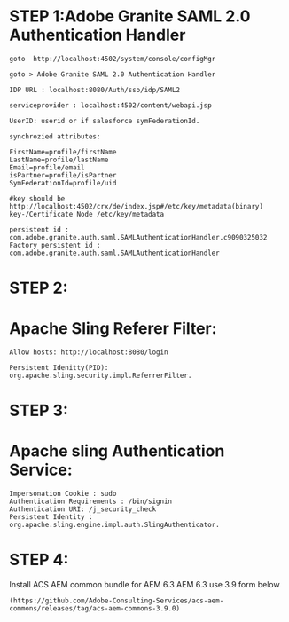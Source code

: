 STEP 1:Adobe Granite SAML 2.0 Authentication Handler
=====================================================

    goto  http://localhost:4502/system/console/configMgr

    goto > Adobe Granite SAML 2.0 Authentication Handler

    IDP URL : localhost:8080/Auth/sso/idp/SAML2

    serviceprovider : localhost:4502/content/webapi.jsp

    UserID: userid or if salesforce symFederationId.

    synchrozied attributes: 

    FirstName=profile/firstName
    LastName=profile/lastName
    Email=profile/email
    isPartner=profile/isPartner
    SymFederationId=profile/uid

    #key should be http://localhost:4502/crx/de/index.jsp#/etc/key/metadata(binary)
    key-/Certificate Node /etc/key/metadata  

    persistent id : com.adobe.granite.auth.saml.SAMLAuthenticationHandler.c9090325032
    Factory persistent id : com.adobe.granite.auth.saml.SAMLAuthenticationHandler

STEP 2:
=======

Apache Sling Referer Filter:
============================

    Allow hosts: http://localhost:8080/login

    Persistent Idenitty(PID): org.apache.sling.security.impl.ReferrerFilter.

STEP 3:
=======


Apache sling Authentication Service:
====================================

    Impersonation Cookie : sudo
    Authentication Requirements : /bin/signin
    Authentication URI: /j_security_check
    Persistent Identity : org.apache.sling.engine.impl.auth.SlingAuthenticator.



STEP 4:
=======

Install ACS AEM common bundle for AEM 6.3 
    AEM 6.3 use 3.9 form below 
    
    (https://github.com/Adobe-Consulting-Services/acs-aem-commons/releases/tag/acs-aem-commons-3.9.0)



